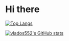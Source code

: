 # Hi there

[![Top Langs](https://github-readme-stats.vercel.app/api/top-langs/?username=vlados552&layout=compact)](https://github.com/vlados552/)

[![vlados552's GitHub stats](https://github-readme-stats.vercel.app/api?username=vlados552)](https://github.com/vlados552/)
